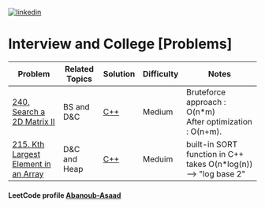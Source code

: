 <a href="https://www.linkedin.com/in/abanoub-asaad"><img src="https://www.dennyzhang.com/wp-content/uploads/sns/linkedin.png" alt="linkedin" /></a> 

# Interview and College [Problems] 


 Problem | Related Topics  | Solution | Difficulty | Notes
  -- | -- | -- | -- | ---
[240. Search a 2D Matrix II](https://leetcode.com/problems/search-a-2d-matrix-ii)| BS and D&C | [C++](https://github.com/Abanoub-Asaad/ProblemSolving/blob/master/Interview%20%26%20College%20%5BProblems%5D/240.%20Search%20a%202D%20Matrix%20II.cpp) | Medium | Bruteforce approach : O(n*m) <br> After optimization : O(n+m).
[215. Kth Largest Element in an Array](https://leetcode.com/problems/kth-largest-element-in-an-array/)| D&C and Heap | [C++](https://github.com/Abanoub-Asaad/ProblemSolving/blob/master/Interview%20%26%20College%20%5BProblems%5D/215.%20Kth%20Largest%20Element%20in%20an%20Array.cpp) | Meduim | built-in SORT function in C++ takes O(n*log(n)) --> "log base 2"

#### LeetCode profile [Abanoub-Asaad](https://leetcode.com/abanoub-asaad/)
